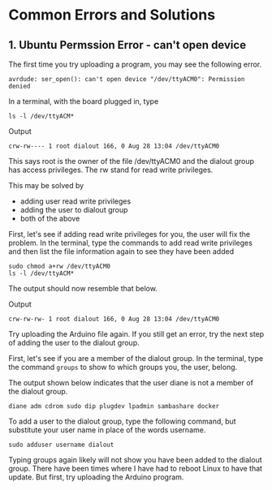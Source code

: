 # Common Errors and Solutions 


## 1. Ubuntu Permssion Error - can't open device 

The first time you try uploading a program, you may see the following error.

```
avrdude: ser_open(): can't open device "/dev/ttyACM0": Permission denied
```

In a terminal, with the board plugged in, type 

```
ls -l /dev/ttyACM*
```

Output

```
crw-rw---- 1 root dialout 166, 0 Aug 28 13:04 /dev/ttyACM0
```



This says root is the owner of the file /dev/ttyACM0 and the dialout group has access privileges. The rw stand for read write privileges. 

This may be solved by
- adding user read write privileges
- adding the user to dialout group
- both of the above

First, let's see if adding read write privileges for you, the user will fix the problem. In the terminal, type the commands to add read write privileges and then list the file information again to see they have been added

```
sudo chmod a+rw /dev/ttyACM0
ls -l /dev/ttyACM*
```

The output should now resemble that below.

Output
```
crw-rw-rw- 1 root dialout 166, 0 Aug 28 13:04 /dev/ttyACM0
```

Try uploading the Arduino file again. If you still get an error, try the next step of adding the user to the dialout group.

First, let's see if you are a member of the dialout group. In the terminal, type the command `groups` to show to which groups you, the user, belong.

The output shown below indicates that the user diane is not a member of the dialout group. 

```
diane adm cdrom sudo dip plugdev lpadmin sambashare docker
```

To add a user to the dialout group, type the following command, but substitute your user name in place of the words username.

```
sudo adduser username dialout
```

Typing groups again likely will not show you have been added to the dialout group. There have been times where I have had to reboot Linux to have that update. But first, try uploading the Arduino program. 
